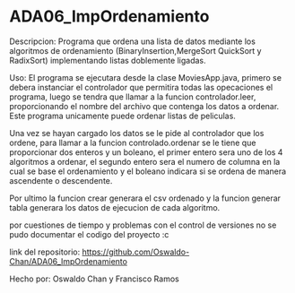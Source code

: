 # ADA06_ImpOrdenamiento

Descripcion: 
Programa que ordena una lista de datos mediante los algoritmos de ordenamiento (BinaryInsertion,MergeSort
QuickSort y RadixSort) implementando listas doblemente ligadas.

Uso: 
El programa se ejecutara desde la clase MoviesApp.java, primero se debera instanciar el controlador que permitira todas las opecaciones el programa, luego se tendra que llamar a la funcion controlador.leer, proporcionando el nombre del archivo que contenga los datos a ordenar. Este programa unicamente puede ordenar listas de peliculas.

Una vez se hayan cargado los datos se le pide al controlador que los ordene, para llamar a la funcion controlado.ordenar se le tiene que proporcionar dos enteros y un boleano, el primer entero sera uno de los 4 algoritmos a ordenar, el segundo entero sera el numero de columna en la cual se base el ordenamiento y el boleano indicara si se ordena de manera ascendente o descendente.

Por ultimo la funcion crear generara el csv ordenado y la funcion generar tabla generara los datos de ejecucion de cada algoritmo.

por cuestiones de tiempo y problemas con el control de versiones no se pudo documentar el codigo del proyecto :c

link del repositorio: https://github.com/Oswaldo-Chan/ADA06_ImpOrdenamiento

Hecho por: Oswaldo Chan y Francisco Ramos
